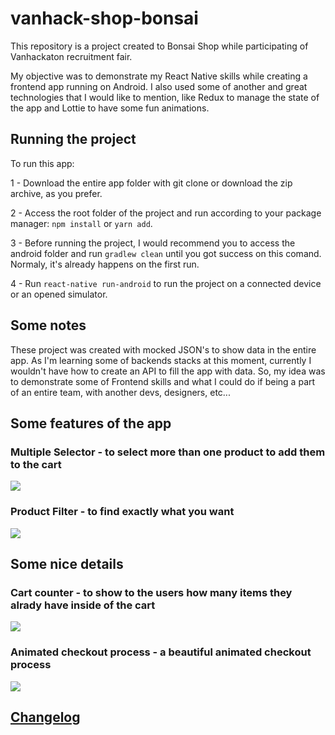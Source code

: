 # vanhack-shop-bonsai
This repository is a project created to Bonsai Shop while participating of Vanhackaton recruitment fair.

My objective was to demonstrate my React Native skills while creating a frontend app running on Android.
I also used some of another and great technologies that I would like to mention, like Redux to manage the state of the app and Lottie to have some fun animations.

## Running the project

To run this app: 

1 - Download the entire app folder with git clone or download the zip archive, as you prefer. 

2 - Access the root folder of the project and run according to your package manager: `npm install` or `yarn add`.

3 - Before running the project, I would recommend you to access the android folder and run `gradlew clean` until you got success on this comand. Normaly, it's already happens on the first run.

4 - Run `react-native run-android` to run the project on a connected device or an opened simulator.

## Some notes

These project was created with mocked JSON's to show data in the entire app. As I'm learning some of backends stacks at this moment, currently I wouldn't have how to create an API to fill the app with data. So, my idea was to demonstrate some of Frontend skills and what I could do if being a part of an entire team, with another devs, designers, etc...

## Some features of the app

### Multiple Selector - to select more than one product to add them to the cart

![](multiple_selector.gif)

### Product Filter - to find exactly what you want

![](filter.gif)

## Some nice details

### Cart counter - to show to the users how many items they alrady have inside of the cart

![](cart_counter.gif)

### Animated checkout process - a beautiful animated checkout process

![](checkout.gif)


## [Changelog](https://github.com/oblador/react-native-animatable/releases)

